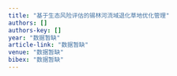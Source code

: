 ```yaml
---
title: "基于生态风险评估的锡林河流域退化草地优化管理"
authors: []
authors-key: []
year: "数据暂缺"
article-link: "数据暂缺"
venue: "数据暂缺"
bibex: "数据暂缺"
---
```

